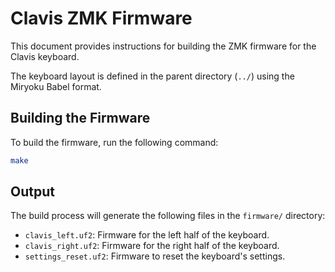 # Clavis ZMK Firmware

This document provides instructions for building the ZMK firmware for the Clavis keyboard.

The keyboard layout is defined in the parent directory (`../`) using the Miryoku Babel format.

## Building the Firmware

To build the firmware, run the following command:

```bash
make
```

## Output

The build process will generate the following files in the `firmware/` directory:

*   `clavis_left.uf2`: Firmware for the left half of the keyboard.
*   `clavis_right.uf2`: Firmware for the right half of the keyboard.
*   `settings_reset.uf2`: Firmware to reset the keyboard's settings.